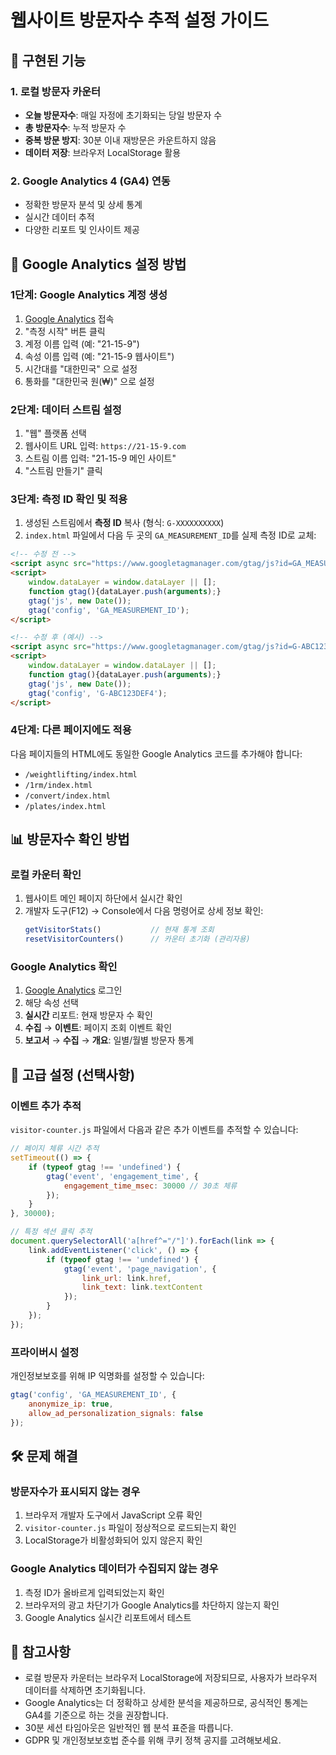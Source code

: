 # 웹사이트 방문자수 추적 설정 가이드

## 🎯 구현된 기능

### 1. 로컬 방문자 카운터
- **오늘 방문자수**: 매일 자정에 초기화되는 당일 방문자 수
- **총 방문자수**: 누적 방문자 수
- **중복 방문 방지**: 30분 이내 재방문은 카운트하지 않음
- **데이터 저장**: 브라우저 LocalStorage 활용

### 2. Google Analytics 4 (GA4) 연동
- 정확한 방문자 분석 및 상세 통계
- 실시간 데이터 추적
- 다양한 리포트 및 인사이트 제공

## 🚀 Google Analytics 설정 방법

### 1단계: Google Analytics 계정 생성
1. [Google Analytics](https://analytics.google.com/) 접속
2. "측정 시작" 버튼 클릭
3. 계정 이름 입력 (예: "21-15-9")
4. 속성 이름 입력 (예: "21-15-9 웹사이트")
5. 시간대를 "대한민국" 으로 설정
6. 통화를 "대한민국 원(₩)" 으로 설정

### 2단계: 데이터 스트림 설정
1. "웹" 플랫폼 선택
2. 웹사이트 URL 입력: `https://21-15-9.com`
3. 스트림 이름 입력: "21-15-9 메인 사이트"
4. "스트림 만들기" 클릭

### 3단계: 측정 ID 확인 및 적용
1. 생성된 스트림에서 **측정 ID** 복사 (형식: `G-XXXXXXXXXX`)
2. `index.html` 파일에서 다음 두 곳의 `GA_MEASUREMENT_ID`를 실제 측정 ID로 교체:

```html
<!-- 수정 전 -->
<script async src="https://www.googletagmanager.com/gtag/js?id=GA_MEASUREMENT_ID"></script>
<script>
    window.dataLayer = window.dataLayer || [];
    function gtag(){dataLayer.push(arguments);}
    gtag('js', new Date());
    gtag('config', 'GA_MEASUREMENT_ID');
</script>

<!-- 수정 후 (예시) -->
<script async src="https://www.googletagmanager.com/gtag/js?id=G-ABC123DEF4"></script>
<script>
    window.dataLayer = window.dataLayer || [];
    function gtag(){dataLayer.push(arguments);}
    gtag('js', new Date());
    gtag('config', 'G-ABC123DEF4');
</script>
```

### 4단계: 다른 페이지에도 적용
다음 페이지들의 HTML에도 동일한 Google Analytics 코드를 추가해야 합니다:
- `/weightlifting/index.html`
- `/1rm/index.html`
- `/convert/index.html`
- `/plates/index.html`

## 📊 방문자수 확인 방법

### 로컬 카운터 확인
1. 웹사이트 메인 페이지 하단에서 실시간 확인
2. 개발자 도구(F12) → Console에서 다음 명령어로 상세 정보 확인:
   ```javascript
   getVisitorStats()           // 현재 통계 조회
   resetVisitorCounters()      // 카운터 초기화 (관리자용)
   ```

### Google Analytics 확인
1. [Google Analytics](https://analytics.google.com/) 로그인
2. 해당 속성 선택
3. **실시간** 리포트: 현재 방문자 수 확인
4. **수집** → **이벤트**: 페이지 조회 이벤트 확인
5. **보고서** → **수집** → **개요**: 일별/월별 방문자 통계

## 🔧 고급 설정 (선택사항)

### 이벤트 추가 추적
`visitor-counter.js` 파일에서 다음과 같은 추가 이벤트를 추적할 수 있습니다:

```javascript
// 페이지 체류 시간 추적
setTimeout(() => {
    if (typeof gtag !== 'undefined') {
        gtag('event', 'engagement_time', {
            engagement_time_msec: 30000 // 30초 체류
        });
    }
}, 30000);

// 특정 섹션 클릭 추적
document.querySelectorAll('a[href^="/"]').forEach(link => {
    link.addEventListener('click', () => {
        if (typeof gtag !== 'undefined') {
            gtag('event', 'page_navigation', {
                link_url: link.href,
                link_text: link.textContent
            });
        }
    });
});
```

### 프라이버시 설정
개인정보보호를 위해 IP 익명화를 설정할 수 있습니다:

```javascript
gtag('config', 'GA_MEASUREMENT_ID', {
    anonymize_ip: true,
    allow_ad_personalization_signals: false
});
```

## 🛠️ 문제 해결

### 방문자수가 표시되지 않는 경우
1. 브라우저 개발자 도구에서 JavaScript 오류 확인
2. `visitor-counter.js` 파일이 정상적으로 로드되는지 확인
3. LocalStorage가 비활성화되어 있지 않은지 확인

### Google Analytics 데이터가 수집되지 않는 경우
1. 측정 ID가 올바르게 입력되었는지 확인
2. 브라우저의 광고 차단기가 Google Analytics를 차단하지 않는지 확인
3. Google Analytics 실시간 리포트에서 테스트

## 📝 참고사항

- 로컬 방문자 카운터는 브라우저 LocalStorage에 저장되므로, 사용자가 브라우저 데이터를 삭제하면 초기화됩니다.
- Google Analytics는 더 정확하고 상세한 분석을 제공하므로, 공식적인 통계는 GA4를 기준으로 하는 것을 권장합니다.
- 30분 세션 타임아웃은 일반적인 웹 분석 표준을 따릅니다.
- GDPR 및 개인정보보호법 준수를 위해 쿠키 정책 공지를 고려해보세요. 